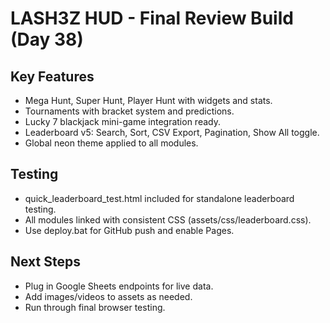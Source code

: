 # LASH3Z HUD - Final Review Build (Day 38)

## Key Features
- Mega Hunt, Super Hunt, Player Hunt with widgets and stats.
- Tournaments with bracket system and predictions.
- Lucky 7 blackjack mini-game integration ready.
- Leaderboard v5: Search, Sort, CSV Export, Pagination, Show All toggle.
- Global neon theme applied to all modules.

## Testing
- quick_leaderboard_test.html included for standalone leaderboard testing.
- All modules linked with consistent CSS (assets/css/leaderboard.css).
- Use deploy.bat for GitHub push and enable Pages.

## Next Steps
- Plug in Google Sheets endpoints for live data.
- Add images/videos to assets as needed.
- Run through final browser testing.
